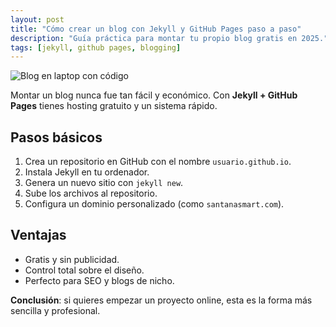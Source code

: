 ```yaml
---
layout: post
title: "Cómo crear un blog con Jekyll y GitHub Pages paso a paso"
description: "Guía práctica para montar tu propio blog gratis en 2025."
tags: [jekyll, github pages, blogging]
---
```

![Blog en laptop con código](https://images.pexels.com/photos/18069517/pexels-photo-18069517.jpeg)

Montar un blog nunca fue tan fácil y económico. Con **Jekyll + GitHub Pages** tienes hosting gratuito y un sistema rápido.

## Pasos básicos
1. Crea un repositorio en GitHub con el nombre `usuario.github.io`.  
2. Instala Jekyll en tu ordenador.  
3. Genera un nuevo sitio con `jekyll new`.  
4. Sube los archivos al repositorio.  
5. Configura un dominio personalizado (como `santanasmart.com`).  

## Ventajas
- Gratis y sin publicidad.  
- Control total sobre el diseño.  
- Perfecto para SEO y blogs de nicho.  

**Conclusión**: si quieres empezar un proyecto online, esta es la forma más sencilla y profesional.
